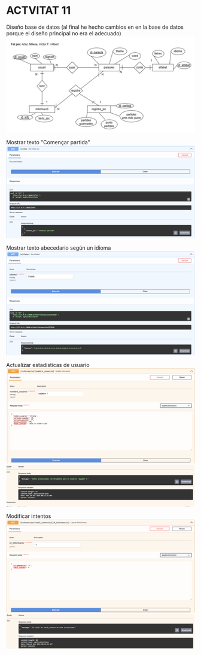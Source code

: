 # ACTVITAT 11

Diseño base de datos (al final he hecho cambios en en la base de datos porque el diseño principal no era el adecuado)
![alt text](imagenes_11/image-6.png)

Mostrar texto "Començar partida"
![alt text](imagenes_11/image.png)

Mostrar texto abecedario según un idioma
![alt text](imagenes_11/image-1.png)

Actualizar estadisticas de usuario
![alt text](imagenes_11/image-2.png)
![alt text](imagenes_11/image-3.png)

Modificar intentos
![alt text](imagenes_11/image-4.png)
![alt text](imagenes_11/image-5.png)